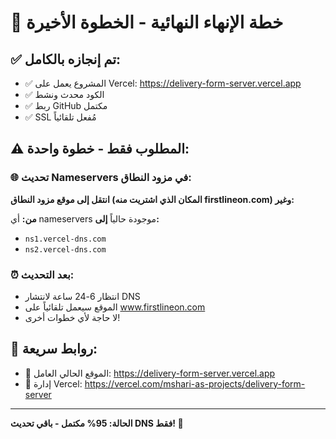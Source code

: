 # 🎯 خطة الإنهاء النهائية - الخطوة الأخيرة

## ✅ تم إنجازه بالكامل:
- ✅ المشروع يعمل على Vercel: https://delivery-form-server.vercel.app
- ✅ الكود محدث ونشط
- ✅ ربط GitHub مكتمل
- ✅ SSL مُفعل تلقائياً

## ⚠️ المطلوب فقط - خطوة واحدة:

### 🌐 تحديث Nameservers في مزود النطاق:

**انتقل إلى موقع مزود النطاق (المكان الذي اشتريت منه firstlineon.com) وغير:**

**من:** أي nameservers موجودة حالياً
**إلى:**
- `ns1.vercel-dns.com`
- `ns2.vercel-dns.com`

### ⏰ بعد التحديث:
- انتظار 6-24 ساعة لانتشار DNS
- الموقع سيعمل تلقائياً على www.firstlineon.com
- لا حاجة لأي خطوات أخرى!

## 📱 روابط سريعة:
- 🔗 الموقع الحالي العامل: https://delivery-form-server.vercel.app
- 🔧 إدارة Vercel: https://vercel.com/mshari-as-projects/delivery-form-server

---
**الحالة: 95% مكتمل - باقي تحديث DNS فقط! 🎉**
